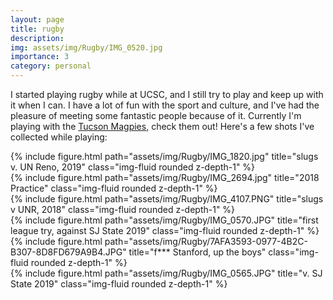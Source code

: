 ```yaml
---
layout: page
title: rugby
description: 
img: assets/img/Rugby/IMG_0520.jpg
importance: 3
category: personal
---
```


I started playing rugby while at UCSC, and I still try to play and keep up with it when I can. I have a lot of fun with the sport and culture, and I've had the pleasure of meeting some fantastic people because of it. Currently I'm playing with the [Tucson Magpies](https://www.tucsonrugby.com/magpies/#:~:text=The%20Tucson%20Magpies%20were%20founded,the%20Kachina%20Sevens%20in%201984.), check them out!
Here's a few shots I've collected while playing: 

<div class="row">
    <div class="col-sm mt-3 mt-md-0">
        {% include figure.html path="assets/img/Rugby/IMG_1820.jpg" title="slugs v. UN Reno, 2019" class="img-fluid rounded z-depth-1" %}
    </div>
    <div class="col-sm mt-3 mt-md-0">
        {% include figure.html path="assets/img/Rugby/IMG_2694.jpg" title="2018 Practice" class="img-fluid rounded z-depth-1" %}
    </div>

</div>

<div class="row">
    <div class="col-sm-7 mt-3 mt-md-0">
        {% include figure.html path="assets/img/Rugby/IMG_4107.PNG" title="slugs v UNR, 2018" class="img-fluid rounded z-depth-1" %}
    </div>
    <div class="col-sm-5 mt-3 mt-md-0">
        {% include figure.html path="assets/img/Rugby/IMG_0570.JPG" title="first league try, against SJ State 2019" class="img-fluid rounded z-depth-1" %}
    </div>
</div>
<div class="caption">
    
</div>



<div class="row">
    <div class="col-sm mt-3 mt-md-0">
        {% include figure.html path="assets/img/Rugby/7AFA3593-0977-4B2C-B307-8D8FD679A9B4.JPG" title="f*** Stanford, up the boys" class="img-fluid rounded z-depth-1" %}
    </div>
    <div class="col-sm mt-3 mt-md-0">
        {% include figure.html path="assets/img/Rugby/IMG_0565.JPG" title="v. SJ State 2019" class="img-fluid rounded z-depth-1" %}
    </div>
</div>
<div class="caption">   
</div>


